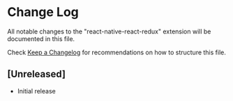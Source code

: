 # Change Log
All notable changes to the "react-native-react-redux" extension will be documented in this file.

Check [Keep a Changelog](http://keepachangelog.com/) for recommendations on how to structure this file.

## [Unreleased]
- Initial release